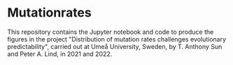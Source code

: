 # Mutationrates

This repository contains the Jupyter notebook and code
to produce the figures in the project
"Distribution of mutation rates challenges evolutionary predictability",
carried out at Umeå University, Sweden,
by T. Anthony Sun and Peter A. Lind, in 2021 and 2022.

